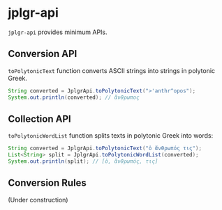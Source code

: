 # jplgr-api
`jplgr-api` provides minimum APIs.

## Conversion API
`toPolytonicText` function converts ASCII strings into strings in polytonic Greek.
```java
String converted = JplgrApi.toPolytonicText(">'anthr^opos");
System.out.println(converted); // ἄνθρωπος
```

## Collection API
`toPolytonicWordList` function splits texts in polytonic Greek into words:
```java
String converted = JplgrApi.toPolytonicText("ὁ ἄνθρωπός τις");
List<String> split = JplgrApi.toPolytonicWordList(converted);
System.out.println(split); // [ὁ, ἄνθρωπός, τις]
```

## Conversion Rules
(Under construction)